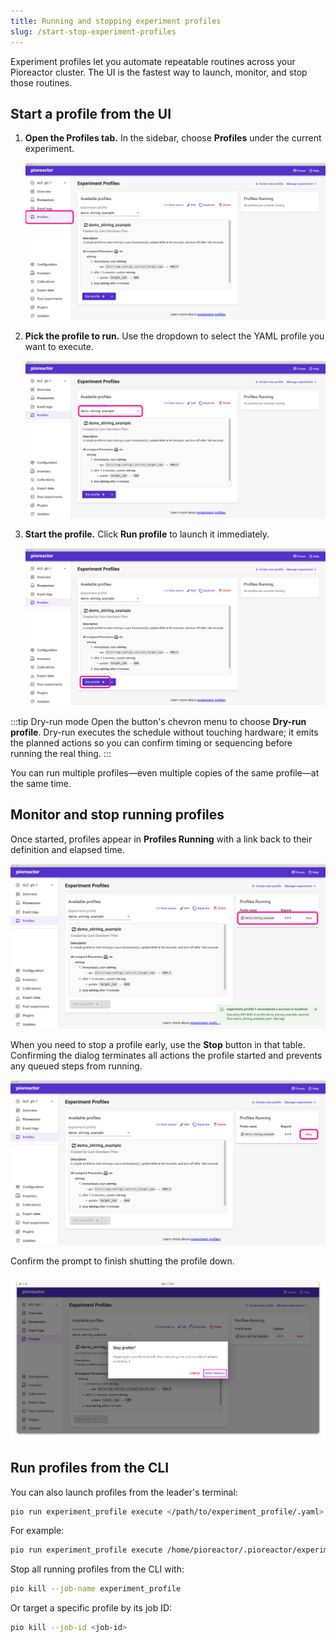 ```yaml
---
title: Running and stopping experiment profiles
slug: /start-stop-experiment-profiles
---
```


Experiment profiles let you automate repeatable routines across your Pioreactor cluster. The UI is the fastest way to launch, monitor, and stop those routines.

## Start a profile from the UI

1. **Open the Profiles tab.** In the sidebar, choose **Profiles** under the current experiment.

   ![Profiles tab highlighted in the sidebar](/img/user-guide/experiment-profiles/profiles-sidebar.png)

2. **Pick the profile to run.** Use the dropdown to select the YAML profile you want to execute.

   ![Profile dropdown highlighted in the Available profiles section](/img/user-guide/experiment-profiles/profile-dropdown.png)

3. **Start the profile.** Click **Run profile** to launch it immediately.

   ![Run profile button highlighted](/img/user-guide/experiment-profiles/profile-start-button.png)

:::tip Dry-run mode
Open the button's chevron menu to choose **Dry-run profile**. Dry-run executes the schedule without touching hardware; it emits the planned actions so you can confirm timing or sequencing before running the real thing.
:::

You can run multiple profiles—even multiple copies of the same profile—at the same time.

## Monitor and stop running profiles

Once started, profiles appear in **Profiles Running** with a link back to their definition and elapsed time.

![Profiles Running table highlighted with an active profile](/img/user-guide/experiment-profiles/profile-running.png)

When you need to stop a profile early, use the **Stop** button in that table. Confirming the dialog terminates all actions the profile started and prevents any queued steps from running.

![Stop button highlighted in the Profiles Running table](/img/user-guide/experiment-profiles/profile-stop.png)

Confirm the prompt to finish shutting the profile down.

![Stop profile confirmation dialog with the Stop Profile button highlighted](/img/user-guide/experiment-profiles/profile-stop-dialog.png)

## Run profiles from the CLI

You can also launch profiles from the leader's terminal:

```bash
pio run experiment_profile execute </path/to/experiment_profile/.yaml> <experiment_name>
```

For example:

```bash
pio run experiment_profile execute /home/pioreactor/.pioreactor/experiment_profiles/chemostat_in_out_2.yaml 'level tests'
```

Stop all running profiles from the CLI with:

```bash
pio kill --job-name experiment_profile
```

Or target a specific profile by its job ID:

```bash
pio kill --job-id <job-id>
```

